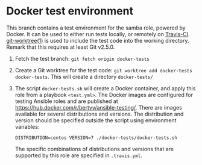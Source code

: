 # Docker test environment

This branch contains a test environment for the samba role, powered by Docker. It can be used to either run tests locally, or remotely on [Travis-CI](https://travis-ci.org/).  [git-worktree(1)](https://git-scm.com/docs/git-worktree) is used to include the test code into the working directory. Remark that this requires at least Git v2.5.0.

1. Fetch the test branch: `git fetch origin docker-tests`
2. Create a Git worktree for the test code: `git worktree add docker-tests docker-tests`. This will create a directory `docker-tests/`
3. The script `docker-tests.sh` will create a Docker container, and apply this role from a playbook `<test.yml>`. The Docker images are configured for testing Ansible roles and are published at <https://hub.docker.com/r/bertvv/ansible-testing/>. There are images available for several distributions and versions. The distribution and version should be specified outside the script using environment variables:

    ```
    DISTRIBUTION=centos VERSION=7 ./docker-tests/docker-tests.sh
    ```

    The specific combinations of distributions and versions that are supported by this role are specified in `.travis.yml`.



